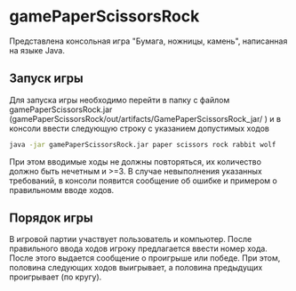 # gamePaperScissorsRock
Представлена консольная игра "Бумага, ножницы, камень", написанная на языке Java.
## Запуск игры
Для запуска игры необходимо перейти в папку с файлом gamePaperScissorsRock.jar (gamePaperScissorsRock/out/artifacts/GamePaperScissorsRock_jar/
) и в консоли ввести следующую строку с указанием допустимых ходов
```bash
java -jar gamePaperScissorsRock.jar paper scissors rock rabbit wolf
```
При этом вводимые ходы не должны повторяться, их количество должно быть нечетным и >=3. В случае невыполнения указанных требований, в консоли появится сообщение об ошибке и примером о правильномм вводе ходов.
## Порядок игры
В игровой партии участвует пользователь и компьютер.
После правильного ввода ходов игроку предлагается ввести номер хода. После этого выдается сообщение о проигрыше или победе.
При этом, половина следующих ходов выигрывает, а половина предыдущих проигрывает (по кругу).
